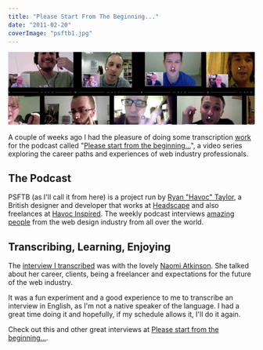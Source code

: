 ```yaml
---
title: "Please Start From The Beginning..."
date: "2011-02-20"
coverImage: "psftb1.jpg"
---
```


[![Please Start From The Beginning...](images/psftb.jpg "Please Start From The Beginning...")](http://jpedroribeiro.com/2011/02/please-start-from-the-beginning/)

A couple of weeks ago I had the pleasure of doing some transcription [work](http://jpedroribeiro.com/portfolio/) for the podcast called "[Please start from the beginning...](http://psftb.ryanhavoctaylor.com/)", a video series exploring the career paths and experiences of web industry professionals.

## The Podcast

PSFTB (as I'll call it from here) is a project run by [Ryan "Havoc" Taylor](http://ryanhavoctaylor.com/), a British designer and developer that works at [Headscape](http://www.headscape.co.uk/) and also freelances at [Havoc Inspired](http://www.havocinspired.co.uk/). The weekly podcast interviews [amazing people](http://psftb.ryanhavoctaylor.com/interviews/) from the web design industry from all over the world.

## Transcribing, Learning, Enjoying

The [interview I transcribed](http://psftb.ryanhavoctaylor.com/design/naomi-atkinson/) was with the lovely [Naomi Atkinson](http://naomiatkinson.com/). She talked about her career, clients, being a freelancer and expectations for the future of the web industry.

It was a fun experiment and a good experience to me to transcribe an interview in English, as I'm not a native speaker of the language. I had a great time doing it and hopefully, if my schedule allows it, I'll do it again.

Check out this and other great interviews at [Please start from the beginning...](http://psftb.ryanhavoctaylor.com/).
